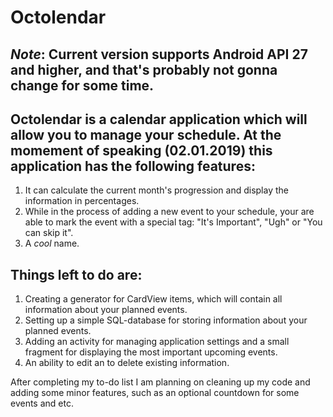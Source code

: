 # Octolendar
*Note*: Current version supports Android API 27 and higher, and that's probably not gonna change for some time.
-
Octolendar is a calendar application which will allow you to manage your schedule.
At the momement of speaking (02.01.2019) this application has the following features:
-
1) It can calculate the current month's progression and display the information in percentages.
2) While in the process of adding a new event to your schedule, your are able to mark the event with a special tag: "It's Important", "Ugh" or "You can skip it".
3) A *cool* name.

Things left to do are:
-
1) Creating a generator for CardView items, which will contain all information about your planned events.
2) Setting up a simple SQL-database for storing information about your planned events.
3) Adding an activity for managing application settings and a small fragment for displaying the most important upcoming events.
4) An ability to edit an to delete existing information.

After completing my to-do list I am planning on cleaning up my code and adding some minor features, such as an optional countdown for some events and etc.
